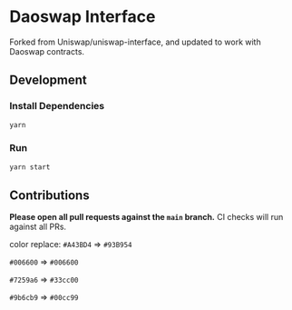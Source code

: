 # Daoswap Interface

Forked from Uniswap/uniswap-interface, and updated to work with Daoswap contracts.

## Development

### Install Dependencies

```bash
yarn
```

### Run

```bash
yarn start
```

## Contributions

**Please open all pull requests against the `main` branch.**
CI checks will run against all PRs.


color replace:
`#A43BD4` => `#93B954`

`#006600` => `#006600`

`#7259a6` => `#33cc00`

`#9b6cb9` => `#00cc99`
